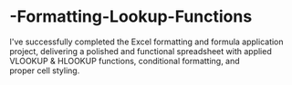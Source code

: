 # -Formatting-Lookup-Functions
I've successfully completed the Excel formatting and formula application project, delivering a polished and functional spreadsheet with applied VLOOKUP &amp; HLOOKUP functions, conditional formatting, and proper cell styling.
